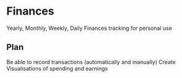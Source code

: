# Finances
Yearly, Monthly, Weekly, Daily Finances tracking for personal use

## Plan
Be able to record transactions (automatically and manually)
Create Visualisations of spending and earnings
